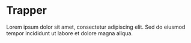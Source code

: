 # Trapper

Lorem ipsum dolor sit amet, consectetur adipiscing elit. Sed do eiusmod tempor incididunt ut labore et dolore magna aliqua.